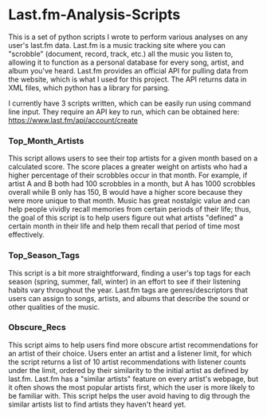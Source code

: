 # Last.fm-Analysis-Scripts
This is a set of python scripts I wrote to perform various analyses on any user's last.fm data. Last.fm is a music tracking site where you can "scrobble" (document, record, track, etc.) all the music you listen to, allowing it to function as a personal database for every song, artist, and album you've heard. Last.fm provides an official API for pulling data from the website, which is what I used for this project. The API returns data in XML files, which python has a library for parsing.

I currently have 3 scripts written, which can be easily run using command line input. They require an API key to run, which can be obtained here: https://www.last.fm/api/account/create

### Top_Month_Artists
This script allows users to see their top artists for a given month based on a calculated score. The score places a greater weight on artists who had a higher percentage of their scrobbles occur in that month. For example, if artist A and B both had 100 scrobbles in a month, but A has 1000 scrobbles overall while B only has 150, B would have a higher score because they were more unique to that month. Music has great nostalgic value and can help people vividly recall memories from certain periods of their life; thus, the goal of this script is to help users figure out what artists "defined" a certain month in their life and help them recall that period of time most effectively.

### Top_Season_Tags
This script is a bit more straightforward, finding a user's top tags for each season (spring, summer, fall, winter) in an effort to see if their listening habits vary throughout the year. Last.fm tags are genres/descriptors that users can assign to songs, artists, and albums that describe the sound or other qualities of the music.

### Obscure_Recs
This script aims to help users find more obscure artist recommendations for an artist of their choice. Users enter an artist and a listener limit, for which the script returns a list of 10 artist recommendations with listener counts under the limit, ordered by their similarity to the initial artist as defined by last.fm. Last.fm has a "similar artists" feature on every artist's webpage, but it often shows the most popular artists first, which the user is more likely to be familiar with. This script helps the user avoid having to dig through the similar artists list to find artists they haven't heard yet.
